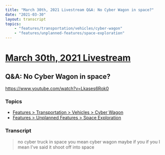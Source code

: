 ```yaml
---
title: "March 30th, 2021 Livestream Q&A: No Cyber Wagon in space?"
date: "2021-03-30"
layout: transcript
topics:
    - "features/transportation/vehicles/cyber-wagon"
    - "features/unplanned-features/space-exploration"
---
```

# [March 30th, 2021 Livestream](../2021-03-30.md)
## Q&A: No Cyber Wagon in space?
https://www.youtube.com/watch?v=Lkases6Rok0

### Topics
* [Features > Transportation > Vehicles > Cyber Wagon](../topics/features/transportation/vehicles/cyber-wagon.md)
* [Features > Unplanned Features > Space Exploration](../topics/features/unplanned-features/space-exploration.md)

### Transcript

> no cyber truck in space you mean cyber wagon maybe if you if you I mean I've said it shoot off into space

